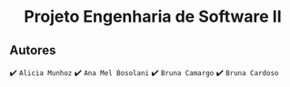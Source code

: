 <h1 align="center"> Projeto Engenharia de Software II

## Autores 
:heavy_check_mark: `Alicia Munhoz`
:heavy_check_mark: `Ana Mel Bosolani`
:heavy_check_mark: `Bruna Camargo`
:heavy_check_mark: `Bruna Cardoso`
